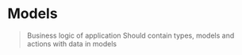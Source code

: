 # Models

> Business logic of application
> Should contain types, models and actions with data in models
